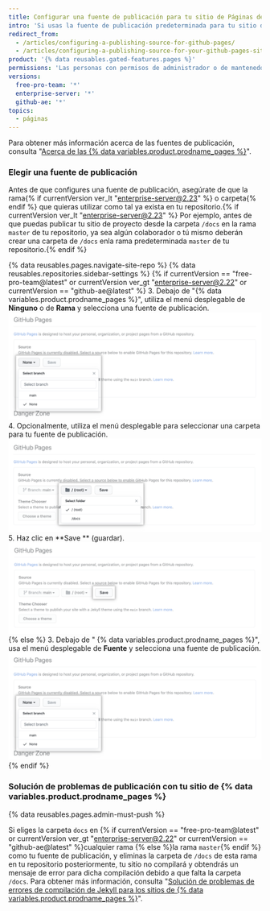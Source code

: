```yaml
---
title: Configurar una fuente de publicación para tu sitio de Páginas de GitHub
intro: 'Si usas la fuente de publicación predeterminada para tu sitio de {% data variables.product.prodname_pages %}, tu sitio se publicará automáticamente. También puedes elegir publicar tu {% if currentVersion ver_lt "enterprise-server@2.23" %} sitio de proyecto{% endif %}desde una carpeta o rama diferente.'
redirect_from:
  - /articles/configuring-a-publishing-source-for-github-pages/
  - /articles/configuring-a-publishing-source-for-your-github-pages-site
product: '{% data reusables.gated-features.pages %}'
permissions: 'Las personas con permisos de administrador o de mantenedor para un repositorio pueden configurar una fuente de publicación para un sitio de {% data variables.product.prodname_pages %}.'
versions:
  free-pro-team: '*'
  enterprise-server: '*'
  github-ae: '*'
topics:
  - páginas
---
```


Para obtener más información acerca de las fuentes de publicación, consulta "[Acerca de las {% data variables.product.prodname_pages %}](/articles/about-github-pages#publishing-sources-for-github-pages-sites)".

### Elegir una fuente de publicación

Antes de que configures una fuente de publicación, asegúrate de que la rama{% if currentVersion ver_lt "enterprise-server@2.23" %} o carpeta{% endif %} que quieras utilizar como tal ya exista en tu repositorio.{% if currentVersion ver_lt "enterprise-server@2.23" %} Por ejemplo, antes de que puedas publicar tu sitio de proyecto desde la carpeta `/docs` en la rama `master` de tu repositorio, ya sea algún colaborador o tú mismo deberán crear una carpeta de `/docs` enla rama predeterminada `master` de tu repositorio.{% endif %}

{% data reusables.pages.navigate-site-repo %}
{% data reusables.repositories.sidebar-settings %}
{% if currentVersion == "free-pro-team@latest" or currentVersion ver_gt "enterprise-server@2.22" or currentVersion == "github-ae@latest" %}
3. Debajo de "{% data variables.product.prodname_pages %}", utiliza el menú desplegable de **Ninguno** o de **Rama** y selecciona una fuente de publicación. ![Menú desplegable para seleccionar una fuente de publicación](/assets/images/help/pages/publishing-source-drop-down.png)
4. Opcionalmente, utiliza el menú desplegable para seleccionar una carpeta para tu fuente de publicación. ![Menú desplegable para seleccionar una carpeta para una fuente de publicación](/assets/images/help/pages/publishing-source-folder-drop-down.png)
5. Haz clic en **Save ** (guardar). ![Botón para guardar los cambios en la configuración de la fuente de publicación](/assets/images/help/pages/publishing-source-save.png)
  {% else %}
3. Debajo de "
{% data variables.product.prodname_pages %}", usa el menú desplegable de **Fuente** y selecciona una fuente de publicación.
   ![Menú desplegable para seleccionar una fuente de publicación](/assets/images/help/pages/publishing-source-drop-down.png)
{% endif %}

### Solución de problemas de publicación con tu sitio de {% data variables.product.prodname_pages %}

{% data reusables.pages.admin-must-push %}

Si eliges la carpeta `docs` en {% if currentVersion == "free-pro-team@latest" or currentVersion ver_gt "enterprise-server@2.22" or currentVersion == "github-ae@latest" %}cualquier rama {% else %}la rama `master`{% endif %} como tu fuente de publicación, y eliminas la carpeta de `/docs` de esta rama en tu repositorio posteriormente, tu sitio no compilará y obtendrás un mensaje de error para dicha compilación debido a que falta la carpeta `/docs`. Para obtener más información, consulta "[Solución de problemas de errores de compilación de Jekyll para los sitios de {% data variables.product.prodname_pages %}](/articles/troubleshooting-jekyll-build-errors-for-github-pages-sites#missing-docs-folder)".
